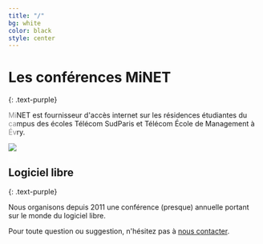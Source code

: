 ```yaml
---
title: "/"
bg: white
color: black
style: center
---
```


# Les conférences MiNET
{: .text-purple}

MiNET est fournisseur d'accès internet sur les résidences étudiantes du campus des écoles Télécom SudParis et Télécom École de Management à Évry.

<span class="fa-stack subtlecircle" style="font-size:100px; background:rgba(255,255,255,0.5)">
  <img src="https://www.minet.net/assets/images/logos/minet.png" />
</span>

## Logiciel libre
{: .text-purple}

Nous organisons depuis 2011 une conférence (presque) annuelle portant sur le monde du logiciel libre.

Pour toute question ou suggestion, n'hésitez pas à [nous contacter](mailto:bureau@minet.net).
